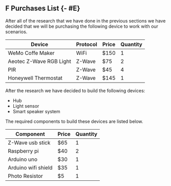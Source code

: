 ## F Purchases List {- #E}

After all of the research that we have done in the previous sections we have decided that we 
will  be purchasing the following device to work with our scenarios.

| Device                  | Protocol | Price | Quantity |
| ----------------------- | -------- | ----- | -------- |
| WeMo Coffe Maker        | WiFi     | $150  | 1        |
| Aeotec Z-Wave RGB Light | Z-Wave   | $75   | 2        |
| PIR                     | Z-Wave   | $45   | 4        |
| Honeywell Thermostat    | Z-Wave   | $145  | 1        |


After the research we have decided to build the following devices:

- Hub
- Light sensor
- Smart speaker system

The required components to build these devices are listed below.

| Component           | Price | Quantity |
| ------------------- | ----- | -------- |
| Z-Wave usb stick    | $65   | 1        |
| Raspberry pi        | $40   | 2        |
| Arduino uno         | $30   | 1        |
| Arduino wifi shield | $35   | 1        |
| Photo Resistor      | $5    | 1        |
